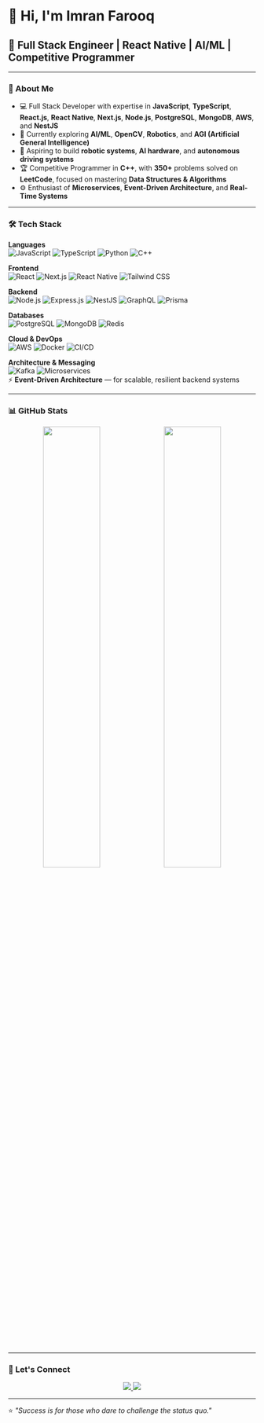 # 👋 Hi, I'm Imran Farooq

## 🚀 Full Stack Engineer | React Native | AI/ML | Competitive Programmer

---

### 🌟 About Me

- 💻 Full Stack Developer with expertise in **JavaScript**, **TypeScript**, **React.js**, **React Native**, **Next.js**, **Node.js**, **PostgreSQL**, **MongoDB**, **AWS**, and **NestJS**  
- 🤖 Currently exploring **AI/ML**, **OpenCV**, **Robotics**, and **AGI (Artificial General Intelligence)**  
- 🧠 Aspiring to build **robotic systems**, **AI hardware**, and **autonomous driving systems**  
- 🏆 Competitive Programmer in **C++**, with **350+** problems solved on **LeetCode**, focused on mastering **Data Structures & Algorithms**  
- ⚙️ Enthusiast of **Microservices**, **Event-Driven Architecture**, and **Real-Time Systems**  

---

### 🛠️ Tech Stack

**Languages**  
![JavaScript](https://img.shields.io/badge/JavaScript-F7DF1E?style=flat&logo=javascript&logoColor=black)
![TypeScript](https://img.shields.io/badge/TypeScript-3178C6?style=flat&logo=typescript&logoColor=white)
![Python](https://img.shields.io/badge/Python-3776AB?style=flat&logo=python&logoColor=white)
![C++](https://img.shields.io/badge/C%2B%2B-00599C?style=flat&logo=c%2B%2B&logoColor=white)

**Frontend**  
![React](https://img.shields.io/badge/React-61DAFB?style=flat&logo=react&logoColor=black)
![Next.js](https://img.shields.io/badge/Next.js-000000?style=flat&logo=nextdotjs&logoColor=white)
![React Native](https://img.shields.io/badge/React_Native-61DAFB?style=flat&logo=react&logoColor=black)
![Tailwind CSS](https://img.shields.io/badge/Tailwind_CSS-06B6D4?style=flat&logo=tailwind-css&logoColor=white)

**Backend**  
![Node.js](https://img.shields.io/badge/Node.js-339933?style=flat&logo=nodedotjs&logoColor=white)
![Express.js](https://img.shields.io/badge/Express.js-000000?style=flat&logo=express&logoColor=white)
![NestJS](https://img.shields.io/badge/NestJS-E0234E?style=flat&logo=nestjs&logoColor=white)
![GraphQL](https://img.shields.io/badge/GraphQL-E10098?style=flat&logo=graphql&logoColor=white)
![Prisma](https://img.shields.io/badge/Prisma-2D3748?style=flat&logo=prisma&logoColor=white)

**Databases**  
![PostgreSQL](https://img.shields.io/badge/PostgreSQL-336791?style=flat&logo=postgresql&logoColor=white)
![MongoDB](https://img.shields.io/badge/MongoDB-47A248?style=flat&logo=mongodb&logoColor=white)
![Redis](https://img.shields.io/badge/Redis-DC382D?style=flat&logo=redis&logoColor=white)

**Cloud & DevOps**  
![AWS](https://img.shields.io/badge/AWS-232F3E?style=flat&logo=amazonaws&logoColor=white)
![Docker](https://img.shields.io/badge/Docker-2496ED?style=flat&logo=docker&logoColor=white)
![CI/CD](https://img.shields.io/badge/CI%2FCD-430098?style=flat&logo=githubactions&logoColor=white)

**Architecture & Messaging**  
![Kafka](https://img.shields.io/badge/Apache_Kafka-231F20?style=flat&logo=apachekafka&logoColor=white)
![Microservices](https://img.shields.io/badge/Microservices-0052CC?style=flat&logo=githubsponsors&logoColor=white)  
⚡ **Event-Driven Architecture** — for scalable, resilient backend systems  

---

### 📊 GitHub Stats

<p align="center">
  <img width="48%" src="https://github-readme-stats.vercel.app/api?username=imranf620&show_icons=true&theme=radical" />
  <img width="48%" src="https://github-readme-streak-stats.herokuapp.com/?user=imranf620&theme=radical" />
</p>

---

### 💬 Let's Connect

<p align="center">
  <a href="https://www.linkedin.com/in/imranfarooqqaisrani">
    <img src="https://img.shields.io/badge/LinkedIn-0A66C2?style=flat&logo=linkedin&logoColor=white" />
  </a>
  <a href="mailto:imranf620@gmail.com">
    <img src="https://img.shields.io/badge/Email-D14836?style=flat&logo=gmail&logoColor=white" />
  </a>
</p>

---

⭐️ *"Success is for those who dare to challenge the status quo."*
